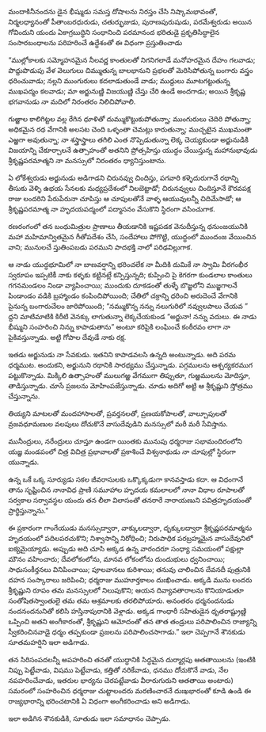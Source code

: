 ﻿మందాకినీనందను డైన భీష్ముడు సమస్త దోషాలను నిరస్తం చేసి నిష్కామభావంతో, నిర్మలధ్యానంతో పీతాంబరధురుడు, చతుర్భుజుడు, పురాణపురుషుడు, పరమేశ్వరుడు అయిన గోవిందుని యందు ఏకాగ్రబుద్ధిని సంధానించి పరమానంద భరితుడై ప్రకృతిసిద్ధాలైన సంసారబంధాలను పరిహరించే ఉద్ధేశంతో ఈ విధంగా ప్రస్తుతించాడు 

“ముల్లోకాలకు సమ్మోహనమైన నీలవర్ణ కాంతులతో నిగనిగలాడే మనోహరమైన దేహం గలవాడు; పొద్దుపొడుపు వేళ వెలుగులు చిమ్ముతున్న బాలభానుని ప్రభలతో మెరిసిపోతున్న బంగారు వస్త్రం ధరించువాడు; నల్లని ముంగురులు కదలాడుతుండే వాడు; ముద్దులు మూటగట్టుతున్న ముఖపద్మం కలవాడు; మా అర్జునుణ్ణి విజయుణ్ణి చేస్తు చేరి ఉండే అందగాడు; అయిన శ్రీకృష్ణ భగవానుడు నా మదిలో నిరంతరం నిలిచిపోవాలి. 

గుఱ్ఱాల కాలిగిట్టల వల్ల రేగిన ధూళితో దుమ్ముకొట్టుకుపోతున్నా; ముంగురులు చెదిరి పోతున్నా; అధికమైన రథ వేగానికి అలసట చెంది ఒళ్ళంతా చెమట్లు కారుతున్నా; ముచ్చటైన ముఖమంతా ఎఱ్ఱగా అవుతున్నా; నా శస్త్రాస్త్రాలు తగిలి ఎంత నొప్పెడుతున్నా లెక్క చెయ్యకుండా అర్జునుడికి విజయాన్ని చేకూర్చాలనే ఉత్సాహంతో అతనిని ప్రోత్సహిస్తు యుద్ధం చేయిస్తున్న మహానుభావుడు శ్రీకృష్ణపరమాత్మని నా మనస్సులో నిరంతరం ధ్యానిస్తుంటాను. 

ఏ లోకేశ్వరుడు అర్జునుడు అడిగాడని చిరునవ్వు చిందిస్తు, పగవారి కళ్ళెదురుగానే రథాన్ని తీసుకు వెళ్ళి ఉభయ సేనలకు మధ్యప్రదేశంలో నిలబెట్టాడో; చిరునవ్వులు చిందిస్తూనే కౌరవపక్ష రాజు లందరిని పేరుపేరునా చూపిస్తు ఆ చూపులతోనే వాళ్ళ ఆయువులన్నీ చిదిమేసాడో; ఆ శ్రీకృష్ణపరమాత్మ నా హృదయపద్మంలో పద్మాసనం వేసుకొని స్థిరంగా వసించుగాక. 

రణరంగంలో తన బంధుమిత్రుల ప్రాణాలు తీయడానికి ఇష్టపడక వెనుదీస్తున్న ధనుంజయునికి మహా మహిమాన్వితమైన గీతోపదేశం చేసి, సందేహాలు పోగొట్టి, యుద్ధంలో ముందంజ వేయించిన వాని; మునులచే స్తుతింపబడు పరముని పాదభక్తి నాలో పరిఢవిల్లుగాక. 

ఆ నాడు యుద్ధభూమిలో నా బాణవర్షాన్ని భరించలేక నా మీదికి దుమికే నా స్వామి వీరగంభీర స్వరూపం ఇప్పటికీ నాకు కళ్ళకు కట్టినట్లే కన్పిస్తున్నది; 
కుప్పించి పై కెగరగా కుండలాల కాంతులు గగనమండలం నిండా వ్యాపించాయి; ముందుకు దూకడంతో తుళ్ళే బొజ్జలోని ముజ్జగాలనే పిండాండం వడికి బ్రహ్మాండం కంపించిపోయింది; చేతిలో చక్రాన్ని ధరించి అరుదెంచే వేగానికి పైనున్న బంగారుచేలం జారిపోయింది; “నమ్ముకొన్న నన్ను నలుగురిలో నవ్వులపాలు చేయవ ” ద్దని మాటిమాటికి కిరీటి వెనక్కు లాగుతున్నా లెక్కచేయకుండ “అర్జునా! నన్ను వదులు. ఈ నాడు భీష్ముని సంహరించి నిన్ను కాపాడుతాను” అంటూ కరిపైకి లంఘించే కంఠీరవం లాగా నా పైకివస్తున్నాడు. అట్టి గోపాల దేవుడే నాకు రక్ష. 

ఇతడు అర్జునుడు నా సేవకుడు. ఇతనిని కాపాడవలసి ఉన్నది అంటున్నాడు. అది పరమ ధర్మముట. అందుకని, అర్జునుని రథానికి సారథ్యము చేస్తున్నాడు. పగ్గములను ఆశ్చర్యకరముగ పట్టుకొన్నాడు. మిక్కిలి ఉత్సాహంతో ములుగఱ్ఱ వేగముగా తిప్పుతూ, గుఱ్ఱములను మోదిస్తూ, తాడిస్తున్నాడు. చూసే ప్రజలను మోహింపజేస్తున్నాడు. చూడు అదిగో అట్టి ఆ శ్రీకృష్ణుని స్తోత్రము చేస్తున్నాను. 

తియ్యని మాటలతో మందహాసాలతో, ప్రవర్తనలతో, ప్రణయకోపాలతో, వాల్చూపులతో వ్రజవధూమణుల వలపులు దోచుకొనే వాసుదేవుడిని మనస్సులో మరీ మరీ సేవిస్తాను. 

మునీంద్రులు, నరేంద్రులు చూస్తూ ఉండగా యింతకు మునుపు ధర్మరాజు సభామందిరంలోని యజ్ఞ మండపంలో చిత్ర విచిత్ర ప్రభావాలతో ప్రకాశించే విశ్వనాథుడు నా చూపుల్లో స్థిరంగా యున్నాడు. 

ఉన్న ఒకే ఒక్క సూర్యుడు సకల జీవరాసులకు ఒక్కొక్కడుగా కానవస్తాడు కదా. ఆ విధంగానే తాను సృష్టించిన నానావిధ ప్రాణి సమూహాల హృదయ కమలాలలో నానా విధాల రూపాలతో సర్వకాల సర్వావస్థల యందు తన లీలా విలాసంతో తనరారే నారాయణుని పవిత్రహృదయంతో ప్రార్థిస్తున్నాను." 

ఈ ప్రకారంగా గాంగేయుడు మనస్సుద్వారా, వాక్కులద్వారా, దృక్కులద్వారా శ్రీకృష్ణపరమాత్మను హృదయంలో పదిలపరచుకొని; నిశ్వాసాన్ని నిరోధించి; నిరుపాధిక పరబ్రహ్మమైన వాసుదేవునిలో ఐక్యమైయ్యాడు. అప్పుడు అది చూసి అక్కడ ఉన్న వారందరూ సంధ్యా సమయంలో పక్షుల్లా మౌనం వహించారు; దేవలోకంలోను, మానవ లోకంలోను దుందుభులు ధ్వనించాయి; సాధుసంకీర్తనలు వినిపించాయి; పూలవానలు కురిశాయి; తనువు చాలించిన దేవనదీ పుత్రునికి దహన సంస్కారాలు జరిపించి; ధర్మరాజు ముహూర్తకాలం దుఃఖించాడు. అక్కడి మును లందరు శ్రీకృష్ణుని రూపం తమ మనస్సులలో నిలుపుకొని; ఆయన దివ్యావతారాలను కొనియాడుతూ సంతోషితస్వాంతులై తమ తమ ఆశ్రమాలకు తరలిపోయారు. అనంతరం ధర్మనందనుడు నందనందనునితో కలిసి హస్తినాపురానికి వెళ్లాడు. అక్కడ గాంధారీ సహితుడైన ధృతరాష్ట్రుణ్ణి ఒప్పించి అతని అంగీకారంతో, శ్రీకృష్ణుని ఆమోదంతో తన తాత తండ్రులు పరిపాలించిన రాజ్యాన్ని స్వీకరించినవాడై ధర్మం తప్పకుండా ప్రజలను పరిపాలించసాగాడు.” ఇలా చెప్పగానే శౌనకుడు సూతమహర్షిని ఇలా అడిగాడు. 

తన సిరిసంపదలన్నీ అపహరించి తనతో యుద్ధానికి సిద్ధమైన దుర్మార్గపు ఆతతాయిలను (ఇంటికి నిప్పు పెట్టేవాడు, విషము పెట్టేవాడు, కత్తితో నరికేవాడు, ధనము దోచుకొనే వాడు, నేల నపహరించేవాడు, ఇతరుల భార్యను చెరపట్టేవాడు వీరారుగురుని ఆతతాయి అంటారు) సమరంలో సంహరించిన ధర్మరాజు చుట్టాలందరు మరణించారనే దుఃఖభారంతో కూడి ఉండి ఈ రాజ్యభారాన్ని భరించటానికి ఏ విధంగా అంగీకరించాడు అని అడిగాడు. 

ఇలా అడిగిన శౌనకుడికి, సూతుడు ఇలా సమాధానం చెప్పాడు. 

